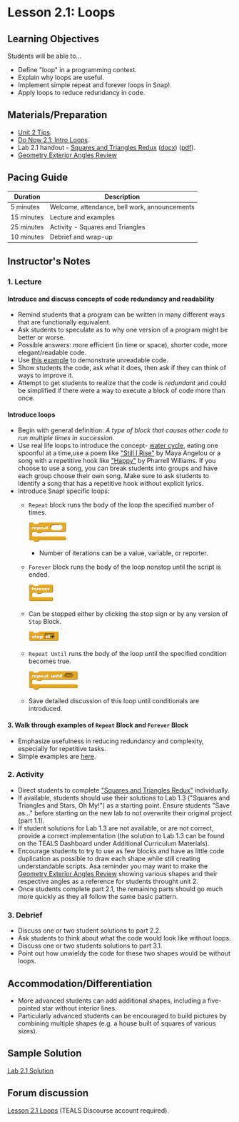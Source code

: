 <!-- REVISED -->
# Lesson 2.1: Loops

## Learning Objectives

Students will be able to...

- Define "loop" in a programming context.
- Explain why loops are useful.
- Implement simple repeat and forever loops in Snap!.
- Apply loops to reduce redundancy in code.

## Materials/Preparation

- [Unit 2 Tips](unit_2_tips.md).
- [Do Now 2.1: Intro Loops](do_now_21.md).
- Lab 2.1 handout - [Squares and Triangles Redux](lab_21.md) ([docx](https://github.com/TEALSK12/introduction-to-computer-science/raw/master/Unit%202%20Word/Lab%202.1%20Triangles%20and%20Squares%20Redux.docx)) ([pdf](https://github.com/TEALSK12/introduction-to-computer-science/raw/master/Unit%202%20PDF/Lab%202.1%20Triangles%20and%20Squares%20Redux.pdf)).
- [Geometry Exterior Angles Review](Geometry_Exterior_Angles.pdf)

## Pacing Guide

| Duration   | Description                                   |
| ---------- | --------------------------------------------- |
| 5 minutes  | Welcome, attendance, bell work, announcements |
| 15 minutes | Lecture and examples                          |
| 25 minutes | Activity - Squares and Triangles              |
| 10 minutes | Debrief and wrap-up                           |

## Instructor's Notes

### 1. Lecture

#### Introduce and discuss concepts of code redundancy and readability

- Remind students that a program can be written in many different ways that are functionally equivalent.
- Ask students to speculate as to why one version of a program might be better or worse.
- Possible answers: more efficient (in time or space), shorter code, more elegant/readable code.
- Use [this example](http://snap.berkeley.edu/snapsource/snap.html#present:Username=brettwo&ProjectName=Lesson%202.1%20Example) to demonstrate unreadable code.
- Show students the code, ask what it does, then ask if they can think of ways to improve it.
- Attempt to get students to realize that the code is _redundant_ and could be simplified if there were a way to execute a block of code more than once.

#### Introduce loops

- Begin with general definition: _A type of block that causes other code to run multiple times in succession_.
- Use real life loops to introduce the concept- [water cycle](https://pmm.nasa.gov/education/water-cycle), eating one spoonful at a time,use a poem like ["Still I Rise"](https://m.poets.org/poetsorg/poem/still-i-rise) by Maya Angelou or a song with a repetitive hook like ["Happy"](https://genius.com/Pharrell-williams-happy-lyrics) by Pharrell Williams. If you choose to use a song, you can break students into groups and have each group choose their own song.  Make sure to ask students to identify a song that has a repetitive hook without explicit lyrics.
- Introduce Snap! specific loops:
  - `Repeat` block runs the body of the loop the specified number of times.

    ![Repeat Block](repeat.png)

    - Number of iterations can be a value, variable, or reporter.
  - `Forever` block runs the body of the loop nonstop until the script is ended.

    ![Forever Block](forever.png)

  - Can be stopped either by clicking the stop sign or by any version of `Stop` Block.

    ![Stop Block](stop.png)

  - `Repeat Until` runs the body of the loop until the specified condition becomes true.

    ![Repeat Until Block](repeat%20until.png)

  - Save detailed discussion of this loop until conditionals are introduced.

#### 3.  Walk through examples of `Repeat` Block and `Forever` Block

- Emphasize usefulness in reducing redundancy and complexity, especially for repetitive tasks.
- Simple examples are [here](http://snap.berkeley.edu/snapsource/snap.html#present:Username=brettwo&ProjectName=Lesson%202.1%20Example).

### 2.  Activity

- Direct students to complete ["Squares and Triangles Redux"](lab_21.md) individually.  
- If available, students should use their solutions to Lab 1.3 ("Squares and Triangles and Stars, Oh My!") as a starting point.  Ensure students "Save as..." before starting on the new lab to not overwrite their original project (part 1.1).
- If student solutions for Lab 1.3 are not available, or are not correct, provide a correct implementation (the solution to Lab 1.3 can be found on the TEALS Dashboard under Additional Curriculum Materials).
- Encourage students to try to use as few blocks and have as little code duplication as possible to draw each shape while still creating understandable scripts. Asa reminder you may want to make the [Geometry Exterior Angles Review](Geometry_Exterior_Angles.pdf) showing various shapes and their respective angles as a reference for students throught unit 2.
- Once students complete part 2.1, the remaining parts should go much more quickly as they all follow the same basic pattern.

### 3.  Debrief

- Discuss one or two student solutions to part 2.2.
- Ask students to think about what the code would look like without loops.
- Discuss one or two students solutions to part 3.1.
- Point out how unwieldy the code for these two shapes would be without loops.

## Accommodation/Differentiation

- More advanced students can add additional shapes, including a five-pointed star without interior lines.  
- Particularly advanced students can be encouraged to build pictures by combining multiple shapes (e.g. a house built of squares of various sizes).

## Sample Solution

[Lab 2.1 Solution](https://www.tealsk12.org/intro-to-computer-science-sample-solutions/)

## Forum discussion

[Lesson 2.1 Loops](http://forums.tealsk12.org/c/intro-unit-2-loops/lesson-2-1-loops) (TEALS Discourse account required).

